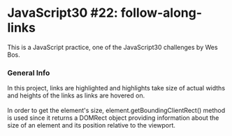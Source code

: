 # JavaScript30 #22: follow-along-links
This is a JavaScript practice, one of the JavaScript30 challenges by Wes Bos. </br>

### General Info

In this project, links are highlighted and highlights take size of actual widths and heights of the links as links are hovered on. <br><br>
In order to get the element's size, element.getBoundingClientRect() method is used since it returns a DOMRect object providing information about the size of an element and its position relative to the viewport.


